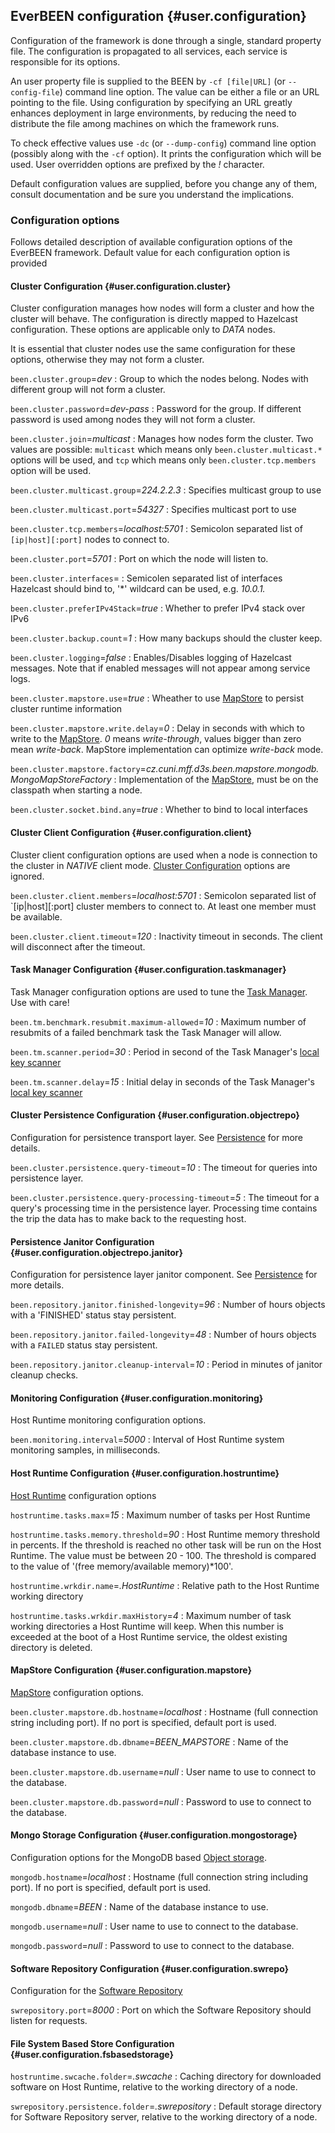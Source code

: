 ## EverBEEN configuration {#user.configuration}
Configuration of the framework is done through a single, standard property file. The configuration is propagated to all services, each service is responsible for its options.

An user property file is supplied to the BEEN by `-cf [file|URL]` (or `--config-file`) command line option. The value can be either a file or an URL pointing to the file. Using configuration by specifying an URL greatly enhances deployment in large environments, by reducing the need to distribute the file among machines on which the framework runs.

To check effective values use `-dc` (or `--dump-config`) command line option (possibly along with the `-cf` option). It prints the configuration which will be used. User overridden options are prefixed by the *!* character.

Default configuration values are supplied, before you change any of them, consult documentation and be sure you understand the implications.

### Configuration options
Follows detailed description of available configuration options of the EverBEEN
framework. Default value for each configuration option is provided

#### Cluster Configuration {#user.configuration.cluster}
Cluster configuration manages how nodes will form a cluster and
how the cluster will behave. The configuration is directly mapped to
Hazelcast configuration. These options are applicable only to *DATA* nodes. <!-- TODO link to DATA node -->

It is essential that cluster nodes use the same configuration for these options, otherwise they may not form a cluster.

`been.cluster.group`=*dev*
:	Group to which the nodes belong. Nodes with different group will not form a cluster.

`been.cluster.password`=*dev-pass*
:	Password for the group. If different password is used among nodes they will not form a cluster.

`been.cluster.join`=*multicast*
:	Manages how nodes form the cluster. Two values are possible: `multicast` which means only `been.cluster.multicast.*` options will be used, and `tcp` which means only  `been.cluster.tcp.members` option will be used.

`been.cluster.multicast.group`=*224.2.2.3*
:	Specifies multicast group to use

`been.cluster.multicast.port`=*54327*
:	Specifies multicast port to use

`been.cluster.tcp.members`=*localhost:5701*
:	Semicolon separated list of `[ip|host][:port]` nodes to connect to.

`been.cluster.port`=*5701*
:	Port on which the node will listen to.

`been.cluster.interfaces`=
:	Semicolen separated list of interfaces Hazelcast should bind to, '*' wildcard can be used, e.g. *10.0.1.*

`been.cluster.preferIPv4Stack`=*true*
:	Whether to prefer IPv4 stack over IPv6

`been.cluster.backup.count`=*1*
:	How many backups should the cluster keep.

`been.cluster.logging`=*false*
:	Enables/Disables logging of Hazelcast messages. Note that if enabled messages will not appear among service logs.

`been.cluster.mapstore.use`=*true*
:	Wheather to use [MapStore](#devel.services.mapstore) to persist cluster runtime information

`been.cluster.mapstore.write.delay`=*0*
:	Delay in seconds with which to write to the [MapStore](#devel.services.mapstore). *0* means *write-through*, values bigger than zero mean *write-back*. MapStore implementation can optimize *write-back* mode. 

`been.cluster.mapstore.factory`=*cz.cuni.mff.d3s.been.mapstore.mongodb.MongoMapStoreFactory*
:	Implementation of the [MapStore](#devel.services.mapstore), must be on the classpath when starting a node.

`been.cluster.socket.bind.any`=*true*
:	Whether to bind to local interfaces

#### Cluster Client Configuration {#user.configuration.client}
Cluster client configuration options are used when a node is connection to the cluster in *NATIVE* client mode. [Cluster Configuration](#user.configuration.cluster) options are ignored.

`been.cluster.client.members`=*localhost:5701*
:	Semicolon separated list of `[ip|host][:port] cluster members to connect to. At least one member must be available.

`been.cluster.client.timeout`=*120*
:	Inactivity timeout in seconds. The client will disconnect after the timeout.

#### Task Manager Configuration {#user.configuration.taskmanager}
Task Manager configuration options are used to tune the [Task Manager](#devel.services.taskmanager). Use with care!

`been.tm.benchmark.resubmit.maximum-allowed`=*10*
:	Maximum number of resubmits of a failed benchmark task the Task Manager will allow.

`been.tm.scanner.period`=*30*
:	Period in second of the Task Manager's [local key scanner](#devel.services.taskmanager.errors)

`been.tm.scanner.delay`=*15*
:	Initial delay in seconds of the Task Manager's [local key scanner](#devel.services.taskmanager.errors)

#### Cluster Persistence Configuration {#user.configuration.objectrepo}
Configuration for persistence transport layer. See [Persistence](#user.persistence) for more details.

`been.cluster.persistence.query-timeout`=*10*
:	The timeout for queries into persistence layer.


`been.cluster.persistence.query-processing-timeout`=*5*
:	The timeout for a query's processing time in the persistence layer. Processing time contains the trip the data has to make back to the requesting host.

#### Persistence Janitor Configuration {#user.configuration.objectrepo.janitor}
Configuration for persistence layer janitor component. See [Persistence](#user.persistence) for more details.

`been.repository.janitor.finished-longevity`=*96*
:	 Number of hours objects with a 'FINISHED' status stay persistent.

`been.repository.janitor.failed-longevity`=*48*
:	Number of hours objects with a `FAILED` status stay persistent.

`been.repository.janitor.cleanup-interval`=*10*
:	Period in minutes of janitor cleanup checks.

#### Monitoring Configuration {#user.configuration.monitoring}
Host Runtime monitoring configuration options.

`been.monitoring.interval`=*5000*
:	Interval of Host Runtime system monitoring samples, in milliseconds.

#### Host Runtime Configuration {#user.configuration.hostruntime}
[Host Runtime](#user.hostruntime) configuration options

`hostruntime.tasks.max`=*15*
:	Maximum number of tasks per Host Runtime

`hostruntime.tasks.memory.threshold`=*90*
:	Host Runtime memory threshold in percents. If the threshold is reached no other task will be run on the Host Runtime. The value must be between 20 - 100.  The threshold is compared to the value of '(free memory/available memory)*100'.

`hostruntime.wrkdir.name`=*.HostRuntime*
:	Relative path to the Host Runtime working directory

`hostruntime.tasks.wrkdir.maxHistory`=*4*
:	 Maximum number of task working directories a Host Runtime will keep. When this number is exceeded at the boot of a Host Runtime service, the oldest existing directory is deleted.

#### MapStore Configuration {#user.configuration.mapstore}
[MapStore](#devel.services.mapstore) configuration options.

`been.cluster.mapstore.db.hostname`=*localhost*
:	Hostname (full connection string including port). If no port is specified, default port is used.

`been.cluster.mapstore.db.dbname`=*BEEN_MAPSTORE*
:	Name of the database instance to use.

`been.cluster.mapstore.db.username`=*null*
:	User name to use to connect to the database.

`been.cluster.mapstore.db.password`=*null*
:	Password to use to connect to the database.

#### Mongo Storage Configuration {#user.configuration.mongostorage}
Configuration options for the MongoDB based [Object storage](#user.persistence).

`mongodb.hostname`=*localhost*
:	Hostname (full connection string including port). If no port is specified, default port is used.
	
`mongodb.dbname`=*BEEN*
:	Name of the database instance to use.

`mongodb.username`=*null*
:	User name to use to connect to the database.

`mongodb.password`=*null*
:	Password to use to connect to the database.

#### Software Repository Configuration {#user.configuration.swrepo}
Configuration for the [Software Repository](#user.swrepository)

`swrepository.port`=*8000*
:	Port on which the Software Repository should listen for requests.

#### File System Based Store Configuration {#user.configuration.fsbasedstorage}

`hostruntime.swcache.folder`=*.swcache*
:	Caching directory for downloaded software on Host Runtime, relative to the working directory of a node.

`swrepository.persistence.folder`=*.swrepository*
:	Default storage directory for Software Repository server, relative to the working directory of a node.

<!-- not used
`hostruntime.swcache.maxSize`=*1024*
:	Maximum size of the software cache in MBytes.	
-->